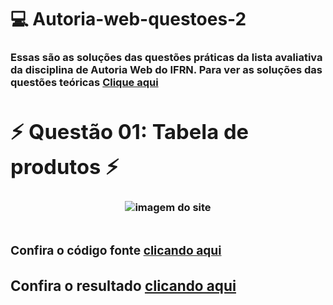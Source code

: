 # 💻 Autoria-web-questoes-2
<h3>Essas são as soluções das questões práticas da lista avaliativa da disciplina de Autoria Web do IFRN. Para ver as soluções das questões teóricas
<a href="https://docs.google.com/document/d/13ibLf9tFZCUvPcx9lKiU09dvtIhPfZj4b1L8QyoZQ2I/edit?usp=sharing">Clique aqui<a/><h3/>

# ⚡ Questão 01: Tabela de produtos ⚡

<div align="center">
 <img src="https://user-images.githubusercontent.com/79426395/204105563-85d5d6d0-a9ba-4351-a35c-6a6bd3c7132c.png" alt="imagem do site"> 
</div>

</br>

<h3>Confira o código fonte <a href="https://github.com/Vinnh/Autoria-web-questoes-2/tree/main/Q01%20Tabela%20de%20produtos">clicando aqui<a/><h3/>
<h3>Confira o resultado <a href="https://compra-aqui.netlify.app/">clicando aqui<a/><h3/>
